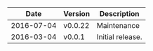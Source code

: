 | Date        | Version | Description |
| ----------- | ------- | ----------- |
| 2016-07-04  | v0.0.22 | Maintenance |
| 2016-03-04  | v0.0.1  | Initial release. |
